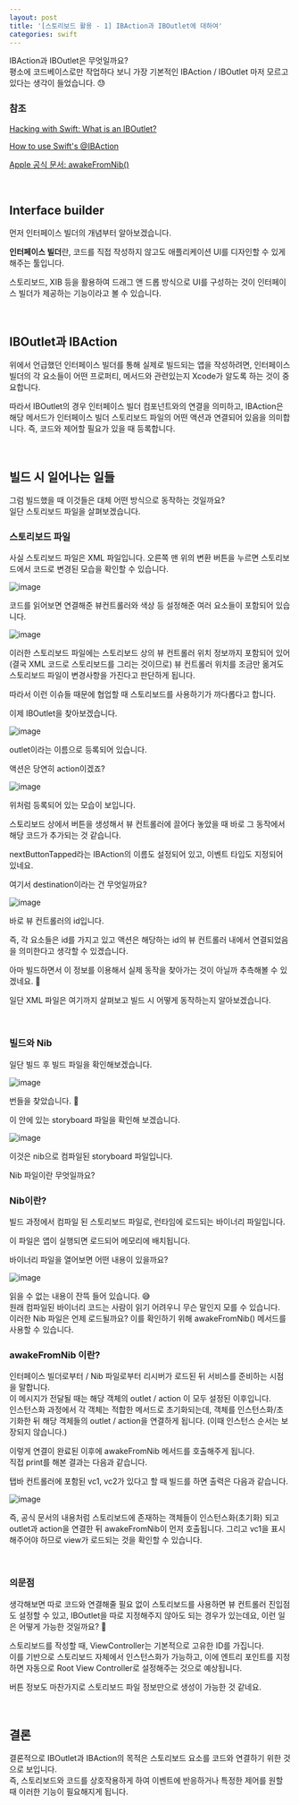 ```yaml
---
layout: post
title: '[스토리보드 활용 - 1] IBAction과 IBOutlet에 대하여'
categories: swift
---
```


IBAction과 IBOutlet은 무엇일까요?<br>
평소에 코드베이스로만 작업하다 보니 가장 기본적인 IBAction / IBOutlet 마저 모르고 있다는 생각이 들었습니다. 😓<br>

### 참조

[Hacking with Swift: What is an IBOutlet?](https://www.hackingwithswift.com/example-code/xcode/what-is-an-iboutlet)

[How to use Swift's @IBAction](https://reintech.io/blog/mastering-swifts-ibaction)

[Apple 공식 문서: awakeFromNib()](https://developer.apple.com/documentation/objectivec/nsobject/1402907-awakefromnib)

<br>

## Interface builder
먼저 인터페이스 빌더의 개념부터 알아보겠습니다.<br>

**인터페이스 빌더**란, 코드를 직접 작성하지 않고도 애플리케이션 UI를 디자인할 수 있게 해주는 툴입니다.<br>

스토리보드, XIB 등을 활용하여 드래그 앤 드롭 방식으로 UI를 구성하는 것이 인터페이스 빌더가 제공하는 기능이라고 볼 수 있습니다.<br>

 <br>

## IBOutlet과 IBAction

위에서 언급했던 인터페이스 빌더를 통해 실제로 빌드되는 앱을 작성하려면, 인터페이스 빌더의 각 요소들이 어떤 프로퍼티, 메서드와 관련있는지 Xcode가 알도록 하는 것이 중요합니다.<br>

따라서 IBOutlet의 경우 인터페이스 빌더 컴포넌트와의 연결을 의미하고, IBAction은 해당 메서드가 인터페이스 빌더 스토리보드 파일의 어떤 액션과 연결되어 있음을 의미합니다. 즉, 코드와 제어할 필요가 있을 때 등록합니다.<br>

<br>

## 빌드 시 일어나는 일들
그럼 빌드했을 때 이것들은 대체 어떤 방식으로 동작하는 것일까요?<br>
일단 스토리보드 파일을 살펴보겠습니다.<br>

### 스토리보드 파일
사실 스토리보드 파일은 XML 파일입니다. 오른쪽 맨 위의 변환 버튼을 누르면 스토리보드에서 코드로 변경된 모습을 확인할 수 있습니다.<br>

![image](https://github.com/user-attachments/assets/023748ae-94e3-48b0-8c7d-c65f797dd0db)

코드를 읽어보면 연결해준 뷰컨트롤러와 색상 등 설정해준 여러 요소들이 포함되어 있습니다.<br>

![image](https://github.com/user-attachments/assets/ad35afc5-bb25-4c3d-8745-bd4d16efddaf)

이러한 스토리보드 파일에는 스토리보드 상의 뷰 컨트롤러 위치 정보까지 포함되어 있어 (결국 XML 코드로 스토리보드를 그리는 것이므로) 뷰 컨트롤러 위치를 조금만 옮겨도 스토리보드 파일이 변경사항을 가진다고 판단하게 됩니다.<br>

따라서 이런 이슈들 때문에 협업할 때 스토리보드를 사용하기가 까다롭다고 합니다.<br>

이제 IBOutlet을 찾아보겠습니다.<br>

![image](https://github.com/user-attachments/assets/2024c024-49f7-4dd1-97a2-d3c7b40d160f)

outlet이라는 이름으로 등록되어 있습니다.<br>

액션은 당연히 action이겠죠?<br>

![image](https://github.com/user-attachments/assets/dbed862d-4827-405e-8a35-3d37b87d619f)

위처럼 등록되어 있는 모습이 보입니다.<br>

스토리보드 상에서 버튼을 생성해서 뷰 컨트롤러에 끌어다 놓았을 때 바로 그 동작에서 해당 코드가 추가되는 것 같습니다.<br>

nextButtonTapped라는 IBAction의 이름도 설정되어 있고, 이벤트 타입도 지정되어 있네요.<br>

여기서 destination이라는 건 무엇일까요?<br>

![image](https://github.com/user-attachments/assets/d65aa7a8-5e50-4472-b720-2bedd5fcc5b6)

바로 뷰 컨트롤러의 id입니다.<br>

즉, 각 요소들은 id를 가지고 있고 액션은 해당하는 id의 뷰 컨트롤러 내에서 연결되었음을 의미한다고 생각할 수 있겠습니다.<br>

아마 빌드하면서 이 정보를 이용해서 실제 동작을 찾아가는 것이 아닐까 추측해볼 수 있겠네요. 🙂<br>

일단 XML 파일은 여기까지 살펴보고 빌드 시 어떻게 동작하는지 알아보겠습니다. <br>

<br>

### 빌드와 Nib
일단 빌드 후 빌드 파일을 확인해보겠습니다.<br>

![image](https://github.com/user-attachments/assets/7d13838b-5664-46af-81e9-a7f8f7fe5fba)

번들을 찾았습니다. 🥳<br>

이 안에 있는 storyboard 파일을 확인해 보겠습니다.<br>

![image](https://github.com/user-attachments/assets/dff8a435-7e2f-4f75-bc19-a778cb0a0dab)

이것은 nib으로 컴파일된 storyboard 파일입니다.<br>

Nib 파일이란 무엇일까요?<br>

### Nib이란?

빌드 과정에서 컴파일 된 스토리보드 파일로, 런타임에 로드되는 바이너리 파일입니다.<br>

이 파일은 앱이 실행되면 로드되어 메모리에 배치됩니다.<br>

바이너리 파일을 열어보면 어떤 내용이 있을까요?<br>

![image](https://github.com/user-attachments/assets/f09a73eb-0582-4ed6-83ed-c296d356a1de)

읽을 수 없는 내용이 잔뜩 들어 있습니다. 😅<br>
원래 컴파일된 바이너리 코드는 사람이 읽기 어려우니 무슨 말인지 모를 수 있습니다. <br>
이러한 Nib 파일은 언제 로드될까요? 이를 확인하기 위해 awakeFromNib() 메서드를 사용할 수 있습니다.<br>

### awakeFromNib 이란?

인터페이스 빌더로부터 / Nib 파일로부터 리시버가 로드된 뒤 서비스를 준비하는 시점을 말합니다. <br>
이 메시지가 전달될 때는 해당 객체의 outlet / action 이 모두 설정된 이후입니다. <br>
인스턴스화 과정에서 각 객체는 적합한 메서드로 초기화되는데, 객체를 인스턴스화/초기화한 뒤 해당 객체들의 outlet / action을 연결하게 됩니다. (이때 인스턴스 순서는 보장되지 않습니다.)
<br>

이렇게 연결이 완료된 이후에 awakeFromNib 메서드를 호출해주게 됩니다.<br>
직접 print를 해본 결과는 다음과 같습니다.<br>

탭바 컨트롤러에 포함된 vc1, vc2가 있다고 할 때 빌드를 하면 출력은 다음과 같습니다.<br>

![image](https://github.com/user-attachments/assets/271ea381-4466-4b7c-8965-25dd73a1f12f)

즉, 공식 문서의 내용처럼 스토리보드에 존재하는 객체들이 인스턴스화(초기화) 되고 outlet과 action을 연결한 뒤 awakeFromNib이 먼저 호출됩니다. 그리고 vc1을 표시해주어야 하므로 view가 로드되는 것을 확인할 수 있습니다.<br>

<br>

### 의문점
생각해보면 따로 코드와 연결해줄 필요 없이 스토리보드를 사용하면 뷰 컨트롤러 진입점도 설정할 수 있고, IBOutlet을 따로 지정해주지 않아도 되는 경우가 있는데요, 이런 일은 어떻게 가능한 것일까요? 🤔<br>

스토리보드를 작성할 때, ViewController는 기본적으로 고유한 ID를 가집니다.<br> 
이를 기반으로 스토리보드 자체에서 인스턴스화가 가능하고, 이에 엔트리 포인트를 지정하면 자동으로 Root View Controller로 설정해주는 것으로 예상됩니다. <br>

버튼 정보도 마찬가지로 스토리보드 파일 정보만으로 생성이 가능한 것 같네요. <br>

<br>

## 결론
결론적으로 IBOutlet과 IBAction의 목적은 스토리보드 요소를 코드와 연결하기 위한 것으로 보입니다.<br>
즉, 스토리보드와 코드를 상호작용하게 하여 이벤트에 반응하거나 특정한 제어를 원할 때 이러한 기능이 필요해지게 됩니다. <br>
